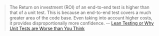 > The Return on investment (ROI) of an end-to-end test is higher than that of a unit test. This is because an end-to-end test covers a much greater area of the code base. Even taking into account higher costs, it provides disproportionally more confidence. -- [Lean Testing or Why Unit Tests are Worse than You Think](https://blog.usejournal.com/lean-testing-or-why-unit-tests-are-worse-than-you-think-b6500139a009)